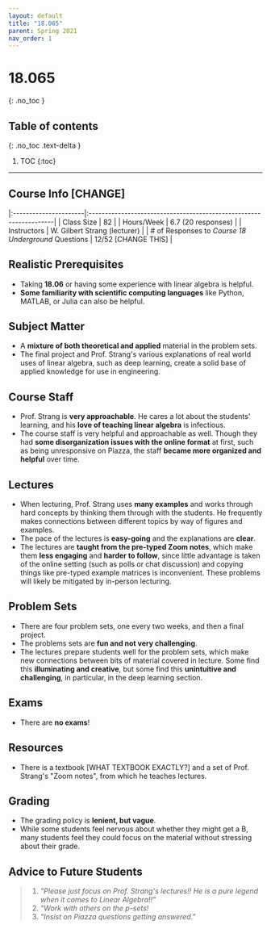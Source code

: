 ```yaml
---
layout: default
title: "18.065"
parent: Spring 2021
nav_order: 1
---
```


# 18.065
{: .no_toc }

## Table of contents
{: .no_toc .text-delta }

1. TOC
   {:toc}

---

## Course Info [CHANGE]

|:----------------------|:-------------------------------------------------------------------|
| Class Size | 82 |
| Hours/Week | 6.7 (20 responses) |
| Instructors | W. Gilbert Strang (lecturer) |
| # of Responses to _Course 18 Underground_ Questions | 12/52 [CHANGE THIS] |

## Realistic Prerequisites

- Taking **18.06** or having some experience with linear algebra is helpful.
- **Some familiarity with scientific computing languages** like Python, MATLAB, or Julia can also be helpful.

## Subject Matter

- A **mixture of both theoretical and applied** material in the problem sets.
- The final project and Prof. Strang's various explanations of real world uses of linear algebra, such as deep learning, create a solid base
  of applied knowledge for use in engineering.

## Course Staff

- Prof. Strang is **very approachable**. He cares a lot about the students' learning, and his **love of teaching linear algebra** is infectious.
- The course staff is very helpful and approachable as well. Though they had **some disorganization issues with the online format** at first, such as being unresponsive on Piazza, the staff **became more organized and helpful** over time.

## Lectures

- When lecturing, Prof. Strang uses **many examples** and works through hard concepts by thinking them through with the students. He frequently makes connections between different topics by way of figures and examples.
- The pace of the lectures is **easy-going** and the explanations are **clear**.
- The lectures are **taught from the pre-typed Zoom notes**, which make them **less engaging** and **harder to follow**, since little advantage is taken of the online setting (such as polls or chat discussion) and copying things like pre-typed example matrices is inconvenient. These problems will likely be mitigated by in-person lecturing.

## Problem Sets

- There are four problem sets, one every two weeks, and then a final project.
- The problems sets are **fun and not very challenging**.
- The lectures prepare students well for the problem sets, which make new connections between bits of material covered in lecture. Some find this **illuminating and creative**, but some find this **unintuitive and challenging**, in particular, in the deep learning section.

## Exams

- There are **no exams**!

## Resources

- There is a textbook [WHAT TEXTBOOK EXACTLY?] and a set of Prof. Strang's "Zoom notes", from which he teaches lectures.

## Grading

- The grading policy is **lenient, but vague**.
- While some students feel nervous about whether they might get a B, many students feel they could focus on the material without stressing about their grade.

## Advice to Future Students

> 1. _"Please just focus on Prof. Strang's lectures!! He is a pure legend when it comes to Linear Algebra!!"_
> 2. _"Work with others on the p-sets!_
> 3. _"Insist on Piazza questions getting answered."_

<!-- ## Syllabus
Click [FIND SYLLABUS]
for a PDF of this course's syllabus. -->
